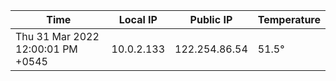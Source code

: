 | Time     | Local IP | Public IP | Temperature |
| ----------- | ----------- | ----------- | ----------- |
| Thu 31 Mar 2022 12:00:01 PM +0545      | 10.0.2.133     | 122.254.86.54  | 51.5° |
